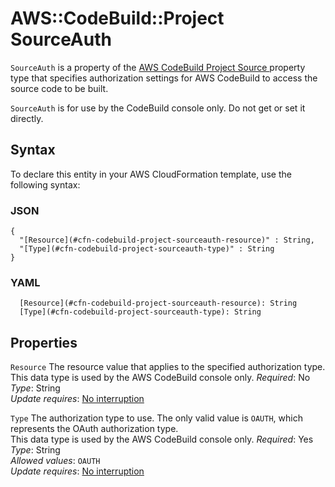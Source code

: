 # AWS::CodeBuild::Project SourceAuth<a name="aws-properties-codebuild-project-sourceauth"></a>

`SourceAuth` is a property of the [AWS CodeBuild Project Source ](https://docs.aws.amazon.com/AWSCloudFormation/latest/UserGuide/aws-properties-codebuild-project-source.html) property type that specifies authorization settings for AWS CodeBuild to access the source code to be built\.

`SourceAuth` is for use by the CodeBuild console only\. Do not get or set it directly\.

## Syntax<a name="aws-properties-codebuild-project-sourceauth-syntax"></a>

To declare this entity in your AWS CloudFormation template, use the following syntax:

### JSON<a name="aws-properties-codebuild-project-sourceauth-syntax.json"></a>

```
{
  "[Resource](#cfn-codebuild-project-sourceauth-resource)" : String,
  "[Type](#cfn-codebuild-project-sourceauth-type)" : String
}
```

### YAML<a name="aws-properties-codebuild-project-sourceauth-syntax.yaml"></a>

```
  [Resource](#cfn-codebuild-project-sourceauth-resource): String
  [Type](#cfn-codebuild-project-sourceauth-type): String
```

## Properties<a name="aws-properties-codebuild-project-sourceauth-properties"></a>

`Resource` <a name="cfn-codebuild-project-sourceauth-resource"></a>
The resource value that applies to the specified authorization type\.  
 This data type is used by the AWS CodeBuild console only\.
_Required_: No  
_Type_: String  
_Update requires_: [No interruption](https://docs.aws.amazon.com/AWSCloudFormation/latest/UserGuide/using-cfn-updating-stacks-update-behaviors.html#update-no-interrupt)

`Type` <a name="cfn-codebuild-project-sourceauth-type"></a>
The authorization type to use\. The only valid value is `OAUTH`, which represents the OAuth authorization type\.  
 This data type is used by the AWS CodeBuild console only\.
_Required_: Yes  
_Type_: String  
_Allowed values_: `OAUTH`  
_Update requires_: [No interruption](https://docs.aws.amazon.com/AWSCloudFormation/latest/UserGuide/using-cfn-updating-stacks-update-behaviors.html#update-no-interrupt)
